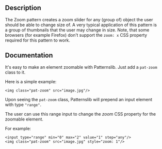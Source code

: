 ## Description

The Zoom pattern creates a zoom slider for any (group of) object the user should be able to change size of.
A very typical application of this pattern is a group of thumbnails that the user may change in size.
Note, that some browsers (for example Firefox) don't support the `zoom: x` CSS property required for this
pattern to work.

## Documentation

It's easy to make an element zoomable with Patternslib. Just add a `pat-zoom` class to it.

Here is a simple example:

    <img class="pat-zoom" src="image.jpg"/>

Upon seeing the `pat-zoom` class, Patternslib will prepend an input element with type `"range"`.

The user can use this range input to change the *zoom* CSS property for the zoomable element.

For example:

    <input type="range" min="0" max="2" value="1" step="any"/>
    <img class="pat-zoom" src="image.jpg" style="zoom: 1"/>
